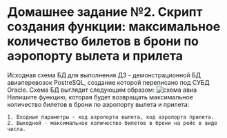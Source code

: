 # Домашнее задание №2. Скрипт создания функции: максимальное количество билетов в брони по аэропорту вылета и прилета
Исходная схема БД для выполнения ДЗ - демонстрационной БД авиаперевозок PostreSQL, создание которой переписано под СУБД Oracle. Схема БД выглядит следующим образом:
![схема авиа](https://github.com/itisDima/database_administration_course/assets/140591592/a7c7be5b-b413-436d-b1b7-a8168ec988d2)
Напишите функцию, которая будет возвращать максимальное количество билетов в брони по аэропорту вылета и прилета:

    1. Входные параметры - код аэропорта вылета, код аэропорта прилета.
    2. Выходной - максимальное количество билетов в брони на рейс в виде числа.
